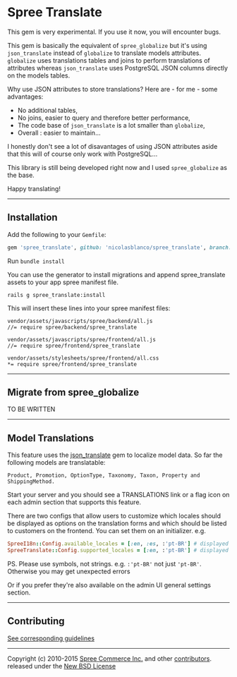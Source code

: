 # Spree Translate

This gem is very experimental. If you use it now, you will encounter bugs.

This gem is basically the equivalent of `spree_globalize` but it's using `json_translate` instead of `globalize` to translate models attributes. `globalize` uses translations tables and joins to perform translations of attributes whereas `json_translate` uses PostgreSQL JSON columns directly on the models tables.

Why use JSON attributes to store translations? Here are - for me - some advantages:

* No additional tables,
* No joins, easier to query and therefore better performance,
* The code base of `json_translate` is a lot smaller than `globalize`,
* Overall : easier to maintain...

I honestly don't see a lot of disavantages of using JSON attributes aside that this will of course only work with PostgreSQL...

This library is still being developed right now and I used `spree_globalize` as the base.

Happy translating!

---

## Installation

Add the following to your `Gemfile`:

```ruby
gem 'spree_translate', github: 'nicolasblanco/spree_translate', branch: 'master'
```

Run `bundle install`

You can use the generator to install migrations and append spree_translate assets to
your app spree manifest file.

    rails g spree_translate:install

This will insert these lines into your spree manifest files:

```
vendor/assets/javascripts/spree/backend/all.js
//= require spree/backend/spree_translate

vendor/assets/javascripts/spree/frontend/all.js
//= require spree/frontend/spree_translate

vendor/assets/stylesheets/spree/frontend/all.css
*= require spree/frontend/spree_translate
```

---

## Migrate from spree_globalize

TO BE WRITTEN

---

## Model Translations

This feature uses the [json_translate][3] gem to localize model data.
So far the following models are translatable:

    Product, Promotion, OptionType, Taxonomy, Taxon, Property and ShippingMethod.

Start your server and you should see a TRANSLATIONS link or a flag icon on each
admin section that supports this feature.

There are two configs that allow users to customize which locales
should be displayed as options on the translation forms and which should be
listed to customers on the frontend. You can set them on an initializer. e.g.

```ruby
SpreeI18n::Config.available_locales = [:en, :es, :'pt-BR'] # displayed on frontend select box
SpreeTranslate::Config.supported_locales = [:en, :'pt-BR'] # displayed on translation forms
```

PS. Please use symbols, not strings. e.g. `:'pt-BR'` not just `'pt-BR'`. Otherwise
you may get unexpected errors

Or if you prefer they're also available on the admin UI general settings section.

---

## Contributing

[See corresponding guidelines][7]

---

Copyright (c) 2010-2015 [Spree Commerce Inc.][1] and other [contributors][5]. released under the [New BSD License][6]

[1]: http://spreecommerce.com
[2]: http://guides.spreecommerce.com/developer/i18n.html
[3]: https://github.com/cfabianski/json_translate
[5]: https://github.com/nicolasblanco/spree_translate/graphs/contributors
[6]: https://github.com/nicolasblanco/spree_translate/blob/master/LICENSE.md
[7]: https://github.com/nicolasblanco/spree_translate/blob/master/CONTRIBUTING.md
[8]: https://github.com/spree-contrib/spree_i18n
